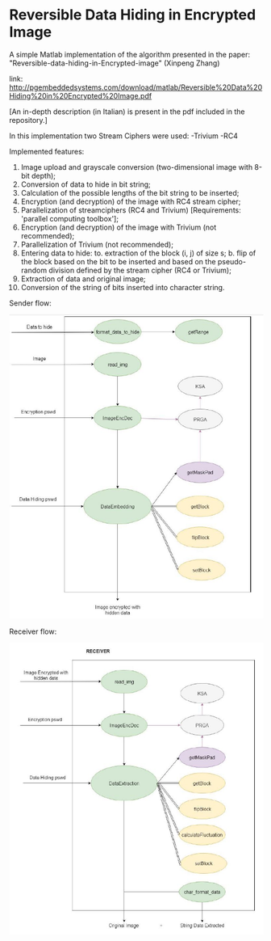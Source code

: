 # Reversible Data Hiding in Encrypted Image

A simple Matlab implementation of the algorithm presented in the paper: "Reversible-data-hiding-in-Encrypted-image" (Xinpeng Zhang)

link: http://pgembeddedsystems.com/download/matlab/Reversible%20Data%20Hiding%20in%20Encrypted%20Image.pdf

[An in-depth description (in Italian) is present in the pdf included in the repository.]

In this implementation two Stream Ciphers were used:
-Trivium
-RC4

Implemented features:
1. Image upload and grayscale conversion (two-dimensional image with 8-bit depth);
2. Conversion of data to hide in bit string;
3. Calculation of the possible lengths of the bit string to be inserted;
4. Encryption (and decryption) of the image with RC4 stream cipher;
5. Parallelization of streamciphers (RC4 and Trivium) [Requirements: 'parallel computing toolbox'];
6. Encryption (and decryption) of the image with Trivium (not recommended);
7. Parallelization of Trivium (not recommended);
8. Entering data to hide:
to. extraction of the block (i, j) of size s;
b. flip of the block based on the bit to be inserted and based on the pseudo-random division defined by the stream cipher (RC4 or Trivium);
9. Extraction of data and original image;
10. Conversion of the string of bits inserted into character string.

Sender flow:

![](sender.JPG)

Receiver flow:

![](recevier.JPG)
